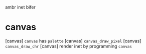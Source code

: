 ambr inet bifer

# canvas

[canvas] `canvas` has `palette`
[canvas] `canvas_draw_pixel`
[canvas] `canvas_draw_chr`
[canvas] render inet by programming `canvas`
